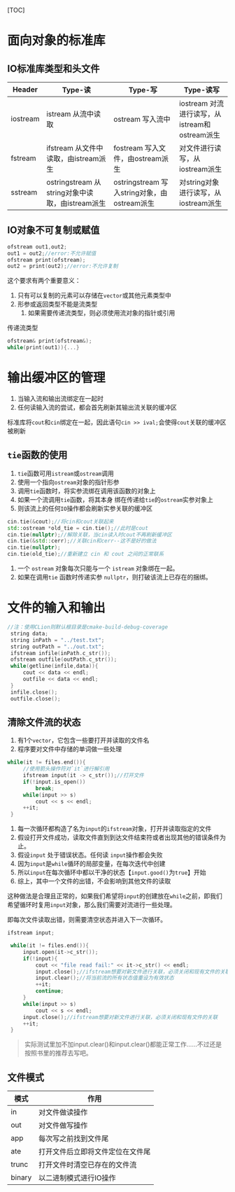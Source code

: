 [TOC]

# 面向对象的标准库

## IO标准库类型和头文件

| Header   | Type-读                                | Type-写                              | Type-读写              |
|----------|---------------------------------------|-------------------------------------|----------------------|
| iostream | istream 从流中读取                         | ostream 写入流中                        | iostream 对流进行读写，从istream和ostream派生 |
| fstream  | ifstream 从文件中读取，由istream派生            | fostream 写入文件，由ostream派生            | 对文件进行读写，从iostream派生  |
| sstream  | ostringstream 从string对象中读取，由istream派生 | ostringstream 写入string对象，由ostream派生 | 对string对象进行读写，从iostream派生 |

## IO对象不可复制或赋值

```c++
ofstream out1,out2;
out1 = out2;//error:不允许赋值
ofstream print(ofstream);
out2 = print(out2);//error:不允许复制
```

这个要求有两个重要意义：

1. 只有可以复制的元素可以存储在`vector`或其他元素类型中
2. 形参或返回类型不能是流类型
    1. 如果需要传递流类型，则必须使用流对象的指针或引用

传递流类型

```c++
ofstream& print(ofstream&);
while(print(out1)){...}
```

# 输出缓冲区的管理

1. 当输入流和输出流绑定在一起时
2. 任何读输入流的尝试，都会首先刷新其输出流关联的缓冲区

标准库将`cout`和`cin`绑定在一起，因此语句`cin >> ival;`会使得`cout`关联的缓冲区被刷新

## `tie`函数的使用

1. `tie`函数可用`istream`或`ostream`调用
2. 使用一个指向`ostream`对象的指针形参
3. 调用`tie`函数时，将实参流绑在调用该函数的对象上
4. 如果一个流调用`tie`函数，将其本身 绑在传递给`tie`的`ostream`实参对象上
5. 则该流上的任何`IO`操作都会刷新实参关联的缓冲区

```c++
cin.tie(&cout);//将cin和cout关联起来
std::ostream *old_tie = cin.tie();//此时是cout
cin.tie(nullptr);//解除关联，当cin读入时cout不再刷新缓冲区
cin.tie(&std::cerr);//关联cin和cerr--这不是好的做法
cin.tie(nullptr);
cin.tie(old_tie);//重新建立 cin 和 cout 之间的正常联系
```

1. 一个 `ostream` 对象每次只能与一个 `istream` 对象绑在一起。
2. 如果在调用`tie` 函数时传递实参 `nullptr`，则打破该流上已存在的捆绑。

# 文件的输入和输出
```c++
//注：使用CLion则默认根目录是cmake-build-debug-coverage
 string data;
 string inPath = "../test.txt";
 string outPath = "../out.txt";
 ifstream infile(inPath.c_str());
 ofstream outfile(outPath.c_str());
 while(getline(infile,data)){
     cout << data << endl;
     outfile << data << endl;
 }
 infile.close();
 outfile.close();
```

## 清除文件流的状态
1. 有1个`vector`，它包含一些要打开并读取的文件名
2. 程序要对文件中存储的单词做一些处理

```c++
while(it != files.end()){
     //使用箭头操作符对`it`进行解引用
     ifstream input(it -> c_str());//打开文件
     if(!input.is_open())
         break;
     while(input >> s)
         cout << s << endl;
     ++it;
 }
```
1. 每一次循环都构造了名为`input`的`ifstream`对象，打开并读取指定的文件 
2. 假设打开文件成功，读取文件直到到达文件结束符或者出现其他的错误条件为止。
3. 假设`input` 处于错误状态。任何读 `input`操作都会失败
4. 因为`input`是`while`循环的局部变量，在每次迭代中创建
5. 所以`input`在每次循环中都以干净的状态【`input.good()`为`true`】开始
6. 综上，其中一个文件的出错，不会影响到其他文件的读取

这种做法是合理且正常的，如果我们希望将`input`的创建放在`while`之前，即我们希望循环时复用`input`对象，那么我们需要对流进行一些处理。

即每次文件读取出错，则需要清空状态并进入下一次循环。

```c++
ifstream input;

 while(it != files.end()){
     input.open(it->c_str());
     if(!input){
         cout << "file read fail:" << it->c_str() << endl;
         input.close();//ifstream想要对新文件进行关联，必须关闭和现有文件的关联
         input.clear();//将当前流的所有状态值重设为有效状态
         ++it;
         continue;
     }
     while(input >> s)
         cout << s << endl;
     input.close();//ifstream想要对新文件进行关联，必须关闭和现有文件的关联
     ++it;
 }
```

> 实际测试里加不加input.clear()和input.clear()都能正常工作……不过还是按照书里的推荐去写吧。

## 文件模式
| 模式 | 作用 |
| --- | --- | 
| in | 对文件做读操作 |
| out | 对文件做写操作 |
| app | 每次写之前找到文件尾 | 
| ate | 打开文件后立即将文件定位在文件尾 |
| trunc | 打开文件时清空已存在的文件流 |
| binary | 以二进制模式进行IO操作 |